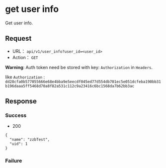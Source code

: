 # get user info

Get user info.

## Request


* URL： `api/v1/user_info?user_id=<user_id>`
* Action： `GET`

**Warning**: Auth token need be stored with key: ```Authorization``` in ```Headers```.

like ```Authorization``` : ```dd28cfa0b577055666e68e4bba9e5eecdf045ed77d554db701ec5e051dcfeba190bb31b196daaa5ff5468d70a8f82a531c112c9a23416c6bc1568da7b62bb3ac```

	
## Response


### Success

* 200

```
{
  "name": "zzbTest",
  "uid": 1
}
```

### Failure


